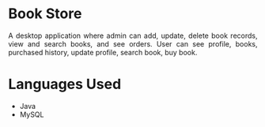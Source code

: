 # Book Store

<div align="justify"> A desktop application where admin can add, update, delete book records, view and search books, and see orders. User can see profile, books, purchased history, update profile, search book, buy book. <div>

# Languages Used

<ul>
  <li>Java</li>
  <li>MySQL</li>
</ul>
